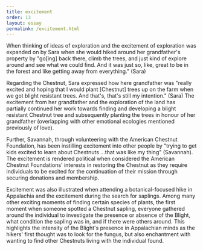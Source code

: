 ```yaml
---
title: excitement
order: 13
layout: essay
permalink: /excitement.html
---
```

<div class="a">
<p>When thinking of ideas of exploration and the excitement of exploration was expanded on by Sara when she would hiked around her grandfather's property by 
"go[ing] back there, climb the trees, and just kind of explore around and see what we could find. And it was just so, like, great to be in the forest and like getting away from everything." (Sara)</p>

<div class="b">
<p>Regarding the Chestnut, Sara expressed how here grandfather was "really excited and hoping that I would plant [Chestnut] trees up on the farm when we got blight resistant trees. And that's, that's still my intention." (Sara) The excitement from her grandfather and the exploration of the land has partially continued her work towards finding and developing a blight resistant Chestnut tree and subsequently planting the trees in honour of her grandfather (overlapping with other emotional ecologies mentioned previously of love).</p>

<p>Further, Savannah, through volunteering with the American Chestnut Foundation, has been instilling excitement into other people by "trying to get kids excited to learn about Chestnuts ...that was like my thing" (Savannah). The excitement is rendered political when considered the American Chestnut Foundations' interests in restoring the Chestnut as they require individuals to be excited for the continuation of their mission through securing donations and membership.</p>

<p>Excitement was also illustrated when attending a botanical-focused hike in Appalachia and the excitement during the search for saplings. Among many other exciting moments of finding certain species of plants, the first moment when someone spotted a Chestnut sapling, everyone gathered around the individual to investigate the presence or absence of the Blight, what condition the sapling was in, and if there were others around. This highlights the intensity of the Blight's presence in Appalachian minds as the hikers' first thought was to look for the fungus, but also enchantment with wanting to find other Chestnuts living with the individual found.</p>
